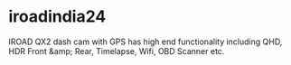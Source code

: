 # iroadindia24
IROAD QX2 dash cam with GPS has high end functionality including QHD, HDR Front &amp;amp; Rear, Timelapse, Wifi, OBD Scanner etc.

